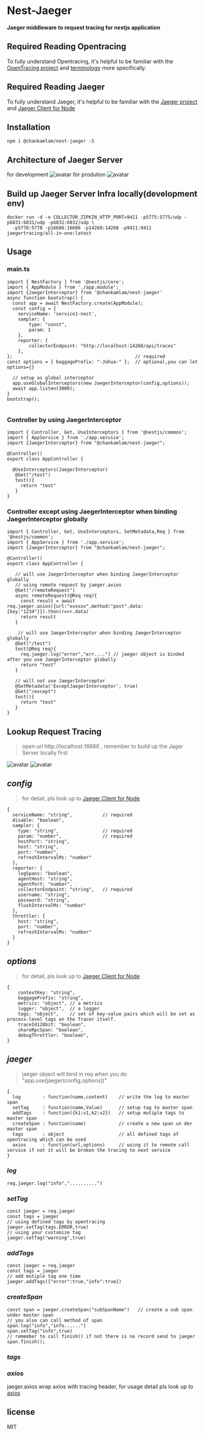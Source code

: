 # Nest-Jaeger

**Jaeger middleware to request tracing for nestjs application**

## Required Reading Opentracing 
To fully understand Opentracing, it's helpful to be familiar with the [OpenTracing project](http://opentracing.io) and
[terminology](http://opentracing.io/documentation/pages/spec.html) more specifically.
## Required Reading Jaeger 
To fully understand Jaeger, it's helpful to be familiar with the [Jaeger project](https://www.jaegertracing.io) and [Jaeger Client for Node](https://www.npmjs.com/package/jaeger-client)

## Installation

```
npm i @chankamlam/nest-jaeger -S
```

## Architecture of Jaeger Server
for development
![avatar](https://www.jaegertracing.io/img/architecture-v1.png)
for prodution
![avatar](https://www.jaegertracing.io/img/architecture-v2.png)

## Build up Jaeger Server Infra locally(development env)
```
docker run -d -e COLLECTOR_ZIPKIN_HTTP_PORT=9411 -p5775:5775/udp -p6831:6831/udp -p6832:6832/udp \
  -p5778:5778 -p16686:16686 -p14268:14268 -p9411:9411 jaegertracing/all-in-one:latest
```


## Usage
### main.ts
```
import { NestFactory } from '@nestjs/core';
import { AppModule } from './app.module';
import {JaegerInterceptor} from '@chankamlam/nest-jaeger'
async function bootstrap() {
  const app = await NestFactory.create(AppModule);
  const config = {
    serviceName: 'service1-nest',
    sampler: {
        type: "const",
        param: 1
    },
    reporter: {
        collectorEndpoint: "http://localhost:14268/api/traces"
    },
};                                             // required
const options = { baggagePrefix: "-Johua-" };  // optional,you can let options={}

  // setup as global interceptor
  app.useGlobalInterceptors(new JaegerInterceptor(config,options));
  await app.listen(3000);
}
bootstrap();


```
### Controller by using JaegerInterceptor
```
import { Controller, Get, UseInterceptors } from '@nestjs/common';
import { AppService } from './app.service';
import {JaegerInterceptor} from "@chankamlam/nest-jaeger";

@Controller()
export class AppController {

  @UseInterceptors(JaegerInterceptor)
   @Get("/test")
   test(){
     return "test"
   }
}

```
### Controller except using JaegerInterceptor when binding JaegerInterceptor globally
```
import { Controller, Get, UseInterceptors, SetMetadata,Req } from '@nestjs/common';
import { AppService } from './app.service';
import {JaegerInterceptor} from "@chankamlam/nest-jaeger";

@Controller()
export class AppController {

   // will use JaegerInterceptor when binding JaegerInterceptor globally
   // using remote request by jaeger.axios
   @Get("/remoteRequest")
   async remoteRequest(@Req req){
     const result = await req.jaeger.axios({url:"xxxxxx",method:"post",data:{key:"1234"}}).then(r=>r.data)
     return result
   }

    // will use JaegerInterceptor when binding JaegerInterceptor globally
   @Get("/test")
   test(@Req req){
     req.jaeger.log("error","err....") // jaeger object is binded after you use JaegerInterceptor globally
     return "test"
   }

   // will not use JaegerInterceptor
   @SetMetadata('ExceptJaegerInterceptor', true)
   @Get("/except")
   test(){
     return "test"
   }
}

```
## Lookup Request Tracing

> open url  http://localhost:16686 , remember to build up the Jager Server locally first

![avatar](https://raw.githubusercontent.com/chankamlam/express-jaeger/master/pic/1.png)
![avatar](https://raw.githubusercontent.com/chankamlam/express-jaeger/master/pic/2.png)

## _config_
> for detail, pls look up to [Jaeger Client for Node](https://www.npmjs.com/package/jaeger-client)
```
{
  serviceName: "string",           // required
  disable: "boolean",
  sampler: {
    type: "string",                // required
    param: "number",               // required
    hostPort: "string",
    host: "string",
    port: "number",
    refreshIntervalMs: "number"
  },
  reporter: {
    logSpans: "boolean",
    agentHost: "string",
    agentPort: "number",
    collectorEndpoint: "string",   // required
    username: "string",
    password: "string",
    flushIntervalMs: "number"
  },
  throttler: {
    host: "string",
    port: "number",
    refreshIntervalMs: "number"
  }
}
```

## _options_
> for detail, pls look up to [Jaeger Client for Node](https://www.npmjs.com/package/jaeger-client)
```
{
    contextKey: "string",
    baggagePrefix: "string",
    metrics: "object", // a metrics
    logger: "object",  // a logger
    tags: "object",    // set of key-value pairs which will be set as process-level tags on the Tracer itself.
    traceId128bit: "boolean",
    shareRpcSpan: "boolean",
    debugThrottler: "boolean",
}
```
## _jaeger_
> jaeger object will bind in req when you do "app.use(jaeger(config,options))"
```
{
  log        : function(name,content)    // write the log to master span
  setTag     : function(name,Value)      // setup tag to master span
  addTags    : function({k1:v1,k2:v2})   // setup mutiple tags to master span
  createSpan : function(name)            // create a new span un der master span
  tags       : object                    // all defined tags of opentracing which can be used
  axios      : function(url,options)     // using it to remote call service if not it will be broken the tracing to next service
}
```
### _log_
```
req.jaeger.log("info","..........")
```
### _setTag_
```
const jaeger = req.jaeger
const tags = jaeger
// using defined tags by opentracing
jaeger.setTag(tags.ERROR,true)
// using your customize tag
jaeger.setTag("warning",true)

```
### _addTags_
```
const jaeger = req.jaeger
const tags = jaeger
// add mutiple tag one time
jaeger.addTags({"error":true,"info":true})
```
### _createSpan_
```
const span = jaeger.createSpan("subSpanName")   // create a sub span under master span
// you also can call method of span
span.log("info","info......")
span.setTag("info",true)
// remember to call finish() if not there is no record send to jaeger
span.finish();
```
### _tags_

### _axios_
jaeger.axios wrap axios with tracing header, for usage detail pls look up to [axios](https://www.npmjs.com/package/axios)

## license
MIT